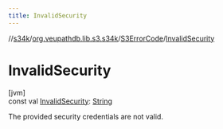 ```yaml
---
title: InvalidSecurity
---
```

//[s34k](../../../index.html)/[org.veupathdb.lib.s3.s34k](../index.html)/[S3ErrorCode](index.html)/[InvalidSecurity](-invalid-security.html)



# InvalidSecurity



[jvm]\
const val [InvalidSecurity](-invalid-security.html): [String](https://kotlinlang.org/api/latest/jvm/stdlib/kotlin/-string/index.html)



The provided security credentials are not valid.




